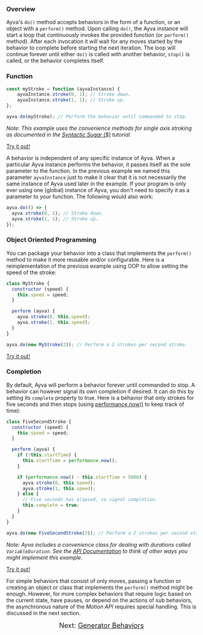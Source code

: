 <h3 class="pad">Overview</h3>

Ayva's ```do()``` method accepts behaviors in the form of a function, or an object with a ```perform()``` method. Upon calling ```do()```, the Ayva instance will start a loop that continuously invokes the provided function (or ```perform()``` method). After each invocation it will wait for any moves started by the behavior to complete before starting the next iteration. The loop will continue forever until either ```do()``` is called with another behavior, ```stop()``` is called, or the behavior completes itself. 

### Function

```javascript
const myStroke = function (ayvaInstance) {
    ayvaInstance.stroke(0, 1); // Stroke down.
    ayvaInstance.stroke(1, 1); // Stroke up.
};

ayva.do(myStroke); // Perform the behavior until commanded to stop.
```

_Note: This example uses the convenience methods for single axis stroking as documented in the <a href="./tutorial-motion-api-syntactic-sugar.html#convenience" target="_blank">Syntactic Sugar ($)</a> tutorial._

<a href="./tutorial-examples/behavior-api-custom-example-1.html" target="_blank">Try it out!</a>

A behavior is independent of any specific instance of Ayva. When a particular Ayva instance performs the behavior, it passes itself as the sole parameter to the function. In the previous example we named this parameter ```ayvaInstance``` just to make it clear that it is not necessarily the same instance of Ayva used later in the example. If your program is only ever using one (global) instance of Ayva, you don't need to specify it as a parameter to your function. The following would also work:

```javascript
ayva.do(() => {
  ayva.stroke(0, 1); // Stroke down.
  ayva.stroke(1, 1); // Stroke up.
}); 
```

### Object Oriented Programming

You can package your behavior into a class that implements the ```perform()``` method to make it more reusable and/or configurable. Here is a reimplementation of the previous example using OOP to allow setting the speed of the stroke:

```javascript
class MyStroke {
  constructor (speed) {
    this.speed = speed;
  }

  perform (ayva) {
    ayva.stroke(0, this.speed);
    ayva.stroke(1, this.speed);
  }
}

ayva.do(new MyStroke(2)); // Perform a 2 strokes per second stroke.
```

<a href="./tutorial-examples/behavior-api-custom-example-2.html" target="_blank">Try it out!</a>

### Completion

By default, Ayva will perform a behavior forever until commanded to stop. A behavior can however signal its own completion if desired. It can
do this by setting its ```complete``` property to true. Here is a behavior that only strokes for five seconds and then stops (using <a href="https://developer.mozilla.org/en-US/docs/Web/API/Performance/now" target="_blank">performance.now()</a> to keep track of time):

```javascript
class FiveSecondStroke {
  constructor (speed) {
    this.speed = speed;
  }

  perform (ayva) {
    if (!this.startTime) {
      this.startTime = performance.now();
    }

    if (performance.now() - this.startTime < 5000) {
      ayva.stroke(0, this.speed);
      ayva.stroke(1, this.speed);  
    } else {
      // Five seconds has elapsed, so signal completion.
      this.complete = true;
    }
  }
}

ayva.do(new FiveSecondStroke(2)); // Perform a 2 strokes per second stroke for five seconds.
```

_Note: Ayva includes a convenience class for dealing with durations called ```VariableDuration```. See the <a href="./VariableDuration.html" target="_blank">API Documentation</a> to think of other ways you might implement this example._

<a href="./tutorial-examples/behavior-api-custom-example-3.html" target="_blank">Try it out!</a>

For simple behaviors that consist of only moves, passing a function or creating an object or class that implements the ```perform()``` method might be enough. However, for more complex behaviors that require logic based on the current state, have pauses, or depend on the actions of sub behaviors, the asynchronous nature of the _Motion API_ requires special handling. This is discussed in the next section.

<div style="text-align: center; font-size: 18px">Next: <a href="./tutorial-behavior-api-generator-behavior.html">Generator Behaviors</a></div>
